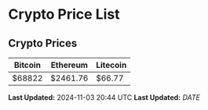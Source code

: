 # Crypto Price List

## Crypto Prices
| Bitcoin | Ethereum | Litecoin |
| ------- | -------- | -------- |
| $68822 | $2461.76 | $66.77 |
**Last Updated:** 2024-11-03 20:44 UTC
**Last Updated:** $DATE$
